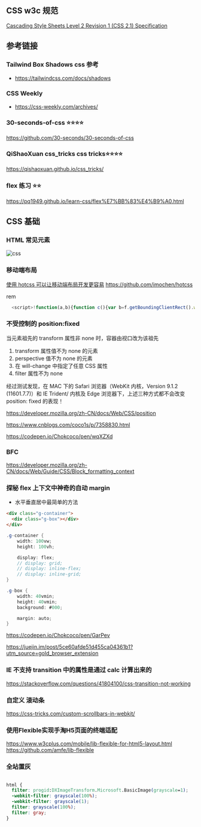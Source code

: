 ## CSS w3c 规范

[Cascading Style Sheets Level 2 Revision 1 (CSS 2.1) Specification](https://www.w3.org/TR/2011/REC-CSS2-20110607/#minitoc)

## 参考链接

### Tailwind Box Shadows css 参考

- https://tailwindcss.com/docs/shadows

### CSS Weekly

- https://css-weekly.com/archives/

### 30-seconds-of-css ⭐️⭐️⭐️⭐️

https://github.com/30-seconds/30-seconds-of-css

### QiShaoXuan css_tricks css tricks⭐️⭐️⭐️⭐️

https://qishaoxuan.github.io/css_tricks/

### flex 练习 ⭐️⭐️

https://pq1949.github.io/learn-css/flex%E7%BB%83%E4%B9%A0.html

## CSS 基础

### HTML 常见元素

![css](/../imgs/css1.png)

### 移动端布局

[使用 hotcss 可以让移动端布局开发更容易](http://imochen.github.io/hotcss/)
https://github.com/imochen/hotcss

rem

```js
  <script>!function(a,b){function c(){var b=f.getBoundingClientRect().width;b/i>540&&(b=540*i);var c=b/10;f.style.fontSize=c+"px",k.rem=a.rem=c}var d,e=a.document,f=e.documentElement,g=e.querySelector('meta[name="viewport"]'),h=e.querySelector('meta[name="flexible"]'),i=0,j=0,k=b.flexible||(b.flexible={});if(g){console.warn("将根据已有的meta标签来设置缩放比例");var l=g.getAttribute("content").match(/initial\-scale=([\d\.]+)/);l&&(j=parseFloat(l[1]),i=parseInt(1/j))}else if(h){var m=h.getAttribute("content");if(m){var n=m.match(/initial\-dpr=([\d\.]+)/),o=m.match(/maximum\-dpr=([\d\.]+)/);n&&(i=parseFloat(n[1]),j=parseFloat((1/i).toFixed(2))),o&&(i=parseFloat(o[1]),j=parseFloat((1/i).toFixed(2)))}}if(!i&&!j){var p=(a.navigator.appVersion.match(/android/gi),a.navigator.appVersion.match(/iphone/gi)),q=a.devicePixelRatio;i=p?q>=3&&(!i||i>=3)?3:q>=2&&(!i||i>=2)?2:1:1,j=1/i}if(f.setAttribute("data-dpr",i),!g)if(g=e.createElement("meta"),g.setAttribute("name","viewport"),g.setAttribute("content","initial-scale="+j+", maximum-scale="+j+", minimum-scale="+j+", user-scalable=no, viewport-fit=cover"),f.firstElementChild)f.firstElementChild.appendChild(g);else{var r=e.createElement("div");r.appendChild(g),e.write(r.innerHTML)}a.addEventListener("resize",function(){clearTimeout(d),d=setTimeout(c,300)},!1),a.addEventListener("pageshow",function(a){a.persisted&&(clearTimeout(d),d=setTimeout(c,300))},!1),"complete"===e.readyState?e.body.style.fontSize=12*i+"px":e.addEventListener("DOMContentLoaded",function(){e.body.style.fontSize=12*i+"px"},!1),c(),k.dpr=a.dpr=i,k.refreshRem=c,k.rem2px=function(a){var b=parseFloat(a)*this.rem;return"string"==typeof a&&a.match(/rem$/)&&(b+="px"),b},k.px2rem=function(a){var b=parseFloat(a)/this.rem;return"string"==typeof a&&a.match(/px$/)&&(b+="rem"),b}}(window,window.lib||(window.lib={}));</script>
```

### 不受控制的 position:fixed

当元素祖先的 transform 属性非 none 时，容器由视口改为该祖先

1. transform 属性值不为 none 的元素
2. perspective 值不为 none 的元素
3. 在 will-change 中指定了任意 CSS 属性
4. filter 属性不为 none

经过测试发现，在 MAC 下的 Safari 浏览器（WebKit 内核，Version 9.1.2 (11601.7.7)）和 IE Trident/ 内核及 Edge 浏览器下，上述三种方式都不会改变 position: fixed 的表现！

https://developer.mozilla.org/zh-CN/docs/Web/CSS/position

https://www.cnblogs.com/coco1s/p/7358830.html

https://codepen.io/Chokcoco/pen/wqXZXd

### BFC

https://developer.mozilla.org/zh-CN/docs/Web/Guide/CSS/Block_formatting_context

### 探秘 flex 上下文中神奇的自动 margin

- 水平垂直居中最简单的方法

```html
<div class="g-container">
  <div class="g-box"></div>
</div>
```
```cs
.g-container {
    width: 100vw;
    height: 100vh;

    display: flex;
    // display: grid;
    // display: inline-flex;
    // display: inline-grid;
}

.g-box {
    width: 40vmin;
    height: 40vmin;
    background: #000;

    margin: auto;
}
```
https://codepen.io/Chokcoco/pen/GarPev


https://juejin.im/post/5ce60afde51d455ca04361b1?utm_source=gold_browser_extension


### IE 不支持 transition 中的属性是通过 calc 计算出来的
https://stackoverflow.com/questions/41804100/css-transition-not-working


### 自定义 滚动条
https://css-tricks.com/custom-scrollbars-in-webkit/


### 使用Flexible实现手淘H5页面的终端适配
https://www.w3cplus.com/mobile/lib-flexible-for-html5-layout.html
https://github.com/amfe/lib-flexible

### 全站置灰
```css

html {
  filter: progid:DXImageTransform.Microsoft.BasicImage(grayscale=1);
  -webkit-filter: grayscale(100%);
  -webkit-filter: grayscale(1);
  filter: grayscale(100%);
  filter: gray;
}
```
